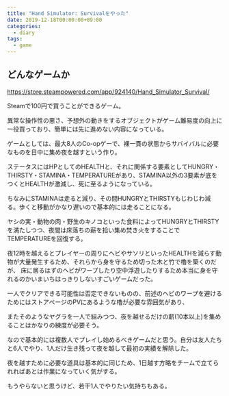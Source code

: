 ```yaml
---
title: "Hand Simulator: Survivalをやった"
date: 2019-12-18T00:00:00+09:00
categories:
  - diary
tags:
  - game
---
```


## どんなゲームか

https://store.steampowered.com/app/924140/Hand_Simulator_Survival/

Steamで100円で買うことができるゲーム。

異常な操作性の悪さ、予想外の動きをするオブジェクトがゲーム難易度の向上に一役買っており、簡単には先に進めない内容になっている。

ゲームとしては、最大8人のCo-opゲーで、裸一貫の状態からサバイバルに必要なものを日中に集め夜を越すという作り。

ステータスにはHPとしてのHEALTHと、それに関係する要素としてHUNGRY・THIRSTY・STAMINA・TEMPERATUREがあり、STAMINA以外の3要素が底をつくとHEALTHが激減し、死に至るようになっている。

ちなみにSTAMINAは走ると減り、その間HUNGRYとTHIRSTYもじわじわ減る。歩くと移動がかなり遅いので基本的には走ることになる。

ヤシの実・動物の肉・野生のキノコといった食料によってHUNGRYとTHIRSTYを満たしつつ、夜間は床落ちの薪を拾い集め焚き火をすることでTEMPERATUREを回復する。

夜12時を越えるとプレイヤーの周りにヘビやサソリといったHEALTHを減らす動物が大量発生するため、それらから身を守るため切った木と竹で櫓を築くのだが、
床に居るはずのヘビがワープしたり空中浮遊したりするため本当に身を守れるのかいまいちはっきりしないすごいゲームだった。

一人でクリアできる可能性は否定できないものの、前述のヘビのワープを避けるためにはストアページのPVにあるような櫓が必要な雰囲気があり、

またそのようなヤグラを一人で組みつつ、夜を越せるだけの薪(10本以上)を集めることはかなりの練度が必要そう。

なので基本的には複数人でプレイし始めるべきゲームだと思う。自分は友人たちと6人でやり、1人だけ生き残って夜を越して最初の実績を解除した。

夜を越すために必要な道具は基本的に同じため、1日越す方略をチームで立てられればあとは作業になっていく気がする。

もうやらないと思うけど、若干1人でやりたい気持ちもある。
